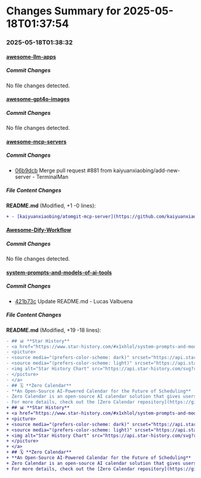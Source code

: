 # Changes Summary for 2025-05-18T01:37:54

### 2025-05-18T01:38:32

#### [awesome-llm-apps](https://github.com/Shubhamsaboo/awesome-llm-apps)

##### Commit Changes

No file changes detected.

#### [awesome-gpt4o-images](https://github.com/jamez-bondos/awesome-gpt4o-images)

##### Commit Changes

No file changes detected.

#### [awesome-mcp-servers](https://github.com/punkpeye/awesome-mcp-servers)

##### Commit Changes

- [06b9dcb](https://github.com/punkpeye/awesome-mcp-servers/commit/06b9dcbc2990f6ba50cceeb7a04b15a84a6cc320) Merge pull request #881 from kaiyuanxiaobing/add-new-server - TerminalMan


##### File Content Changes

**README.md** (Modified, +1 -0 lines):

```diff
+ - [kaiyuanxiaobing/atomgit-mcp-server](https://github.com/kaiyuanxiaobing/atomgit-mcp-server) 📇 ☁️ - Official AtomGit server for integration with repository management, PRs, issues, branches, labels, and more.
```



#### [Awesome-Dify-Workflow](https://github.com/svcvit/Awesome-Dify-Workflow)

##### Commit Changes

No file changes detected.

#### [system-prompts-and-models-of-ai-tools](https://github.com/x1xhlol/system-prompts-and-models-of-ai-tools)

##### Commit Changes

- [421b73c](https://github.com/x1xhlol/system-prompts-and-models-of-ai-tools/commit/421b73c2cc2170210f7a3acdf25d30ebeb39fec6) Update README.md - Lucas Valbuena


##### File Content Changes

**README.md** (Modified, +19 -18 lines):

```diff
- ## 📊 **Star History**
- <a href="https://www.star-history.com/#x1xhlol/system-prompts-and-models-of-ai-tools&Date">
- <picture>
- <source media="(prefers-color-scheme: dark)" srcset="https://api.star-history.com/svg?repos=x1xhlol/system-prompts-and-models-of-ai-tools&type=Date&theme=dark" />
- <source media="(prefers-color-scheme: light)" srcset="https://api.star-history.com/svg?repos=x1xhlol/system-prompts-and-models-of-ai-tools&type=Date" />
- <img alt="Star History Chart" src="https://api.star-history.com/svg?repos=x1xhlol/system-prompts-and-models-of-ai-tools&type=Date" />
- </picture>
- </a>
- ## 🗓️ **Zero Calendar**
- **An Open-Source AI-Powered Calendar for the Future of Scheduling**
- Zero Calendar is an open-source AI calendar solution that gives users the power to manage their schedule intelligently while integrating with external services like Google Calendar and other calendar providers. Our goal is to modernize and improve scheduling through AI agents to truly revolutionize how we manage our time.
- For more details, check out the [Zero Calendar repository](https://github.com/Zero-Calendar/zero-calendar).
+ ## 📊 **Star History**
+ <a href="https://www.star-history.com/#x1xhlol/system-prompts-and-models-of-ai-tools&Date">
+ <picture>
+ <source media="(prefers-color-scheme: dark)" srcset="https://api.star-history.com/svg?repos=x1xhlol/system-prompts-and-models-of-ai-tools&type=Date&theme=dark" />
+ <source media="(prefers-color-scheme: light)" srcset="https://api.star-history.com/svg?repos=x1xhlol/system-prompts-and-models-of-ai-tools&type=Date" />
+ <img alt="Star History Chart" src="https://api.star-history.com/svg?repos=x1xhlol/system-prompts-and-models-of-ai-tools&type=Date" />
+ </picture>
+ </a>
+ ## 🗓️ **Zero Calendar**
+ **An Open-Source AI-Powered Calendar for the Future of Scheduling**
+ Zero Calendar is an open-source AI calendar solution that gives users the power to manage their schedule intelligently while integrating with external services like Google Calendar and other calendar providers. Our goal is to modernize and improve scheduling through AI agents to truly revolutionize how we manage our time.
+ For more details, check out the [Zero Calendar repository](https://github.com/Zero-Calendar/zero-calendar).
```
